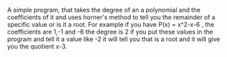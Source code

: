 A simple program, that takes the degree of an a polynomial and the coefficients of it and uses horner's method to tell you the remainder of a specific value or is it a root. For example if you have P(x) = x^2-x-6 , the coefficients are 1,-1 and -6 the degree is 2 if you put these values in the program and tell it a value like -2 it will tell you that is a root and it will give you the quotient x-3.
